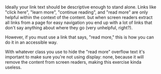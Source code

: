 Ideally your link text should be descriptive enough to stand alone. Links like "click here", "learn more", "continue reading", and "read more"
are only helpful within the context of the content. but when screen readers extract all links from a page for easy navigation you end up with a lot of links that don't say anything about where they go (very unhelpful, right?).

However, if you must use a link that says, "read more," this is how you can do it in an accessible way.

With whatever class you use to hide the "read more" overflow text it's important to make sure you're not using display: none, because it will remove the content from screen readers, making this exercise kinda useless.
